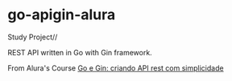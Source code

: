 # go-apigin-alura

Study Project//

REST API written in Go with Gin framework.

From Alura's Course [Go e Gin: criando API rest com simplicidade](https://cursos.alura.com.br/course/go-gin-api-rest-simplicidade)
